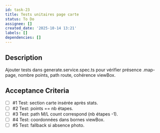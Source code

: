```yaml
---
id: task-23
title: Tests unitaires page carte
status: To Do
assignee: []
created_date: '2025-10-14 13:21'
labels: []
dependencies: []
---
```


## Description

<!-- SECTION:DESCRIPTION:BEGIN -->
Ajouter tests dans generate.service.spec.ts pour vérifier présence .map-page, nombre points, path route, cohérence viewBox.
<!-- SECTION:DESCRIPTION:END -->

## Acceptance Criteria
<!-- AC:BEGIN -->
- [ ] #1 Test: section carte insérée après stats.
- [ ] #2 Test: points == nb étapes.
- [ ] #3 Test: path M/L count correspond (nb étapes -1).
- [ ] #4 Test: coordonnées dans bornes viewBox.
- [ ] #5 Test: fallback si absence photo.
<!-- AC:END -->
